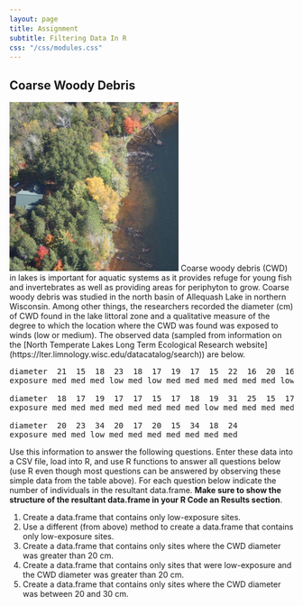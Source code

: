 ```yaml
---
layout: page
title: Assignment
subtitle: Filtering Data In R
css: "/css/modules.css"
---
```


## Coarse Woody Debris
<img src="zimgs/cwd1-bony-lake.jpg" alt="CWD Bony Lake" class="img-right">
Coarse woody debris (CWD) in lakes is important for aquatic systems as it provides refuge for young fish and invertebrates as well as providing areas for periphyton to grow. Coarse woody debris was studied in the north basin of Allequash Lake in northern Wisconsin. Among other things, the researchers recorded the diameter (cm) of CWD found in the lake littoral zone and a qualitative measure of the degree to which the location where the CWD was found was exposed to winds (low or medium). The observed data (sampled from information on the [North Temperate Lakes Long Term Ecological Research website](https://lter.limnology.wisc.edu/datacatalog/search)) are below.

<pre>
diameter  21  15  18  23  18  17  19  17  15  22  16  20  16  17  18  15  16  24  24  23
exposure med med med low med low med med med med med med low med med med med low med med

diameter  18  17  19  17  17  15  17  18  19  31  25  15  17  34  16  18  19  15  16  15
exposure med med med med med med med med low med med med med low low med med med low med

diameter  20  23  34  20  17  20  15  34  18  24
exposure med med low med med med med med med med
</pre>

Use this information to answer the following questions. Enter these data into a CSV file, load into R, and use R functions to answer all questions below (use R even though most questions can be answered by observing these simple data from the table above). For each question below indicate the number of individuals in the resultant data.frame. **Make sure to show the structure of the resultant data.frame in your R Code an Results section**.

1. Create a data.frame that contains only low-exposure sites.
1. Use a different (from above) method to create a data.frame that contains only low-exposure sites.
1. Create a data.frame that contains only sites where the CWD diameter was greater than 20 cm.
1. Create a data.frame that contains only sites that were low-exposure and the CWD diameter was greater than 20 cm.
1. Create a data.frame that contains only sites where the CWD diameter was between 20 and 30 cm.
